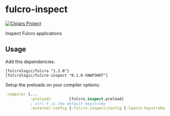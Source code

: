 # fulcro-inspect

[![Clojars Project](https://img.shields.io/clojars/v/fulcrologic/fulcro-inspect.svg)](https://clojars.org/fulcrologic/fulcro-inspect)

Inspect Fulcro applications

## Usage

Add this dependencies:

```
[fulcrologic/fulcro "1.2.0"]
[fulcrologic/fulcro-inspect "0.1.0-SNAPSHOT"]
```

Setup the preloads on your compiler options:

```clojure
:compiler {...
           :preloads        [fulcro.inspect.preload]
           ; ctrl-f is the default keystroke
           :external-config {:fulcro.inspect/config {:launch-keystroke "ctrl-f"}}}
```
